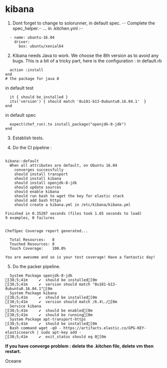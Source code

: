 # kibana

1. Dont forget to change to solorunner, in default spec.
⋅⋅⋅ Complete the spec_helper.⋅⋅
... in .kitchen.yml :⋅⋅

```platforms:
  - name: ubuntu-16.04
    driver:
      box: ubuntu/xenial64
```

2. Kibana needs Java to work. We choose the 8th version as to avoid any bugs.
This is a bit of a tricky part, here is the configuration :
in default.rb
```package "openjdk-8-jdk" do
  action :install
end
# the package for java 8
```
in default test
```describe package("openjdk-8-jdk") do
  it { should be_installed }
  its('version') { should match '8u181-b13-0ubuntu0.16.04.1'  }
end
```
in default spec
```it "should install openjdk-8-jdk" do
  expect(chef_run).to install_package("openjdk-8-jdk")
end
```

3. Establish tests.

4. Do the CI pipeline :
```+ chef exec rspec spec

kibana::default
  When all attributes are default, on Ubuntu 16.04
    converges successfully
    should install transport
    should install kibana
    should install openjdk-8-jdk
    should update sources
    should enable kibana
    should run bash to wget the key for elastic stack
    should add bash https
    should create a kibana.yml in /etc/kibana/kibana.yml

Finished in 0.35207 seconds (files took 1.65 seconds to load)
9 examples, 0 failures


ChefSpec Coverage report generated...

  Total Resources:   8
  Touched Resources: 8
  Touch Coverage:    100.0%

You are awesome and so is your test coverage! Have a fantastic day!
```

5. Do the packer pipeline.

```
  System Package openjdk-8-jdk
[38;5;41m     ✔  should be installed[0m
[38;5;41m     ✔  version should match "8u181-b13-0ubuntu0.16.04.1"[0m
  System Package kibana
[38;5;41m     ✔  should be installed[0m
[38;5;41m     ✔  version should match /6.4\./[0m
  Service kibana
[38;5;41m     ✔  should be enabled[0m
[38;5;41m     ✔  should be running[0m
  System Package apt-transport-https
[38;5;41m     ✔  should be installed[0m
  Bash command wget -qO - https://artifacts.elastic.co/GPG-KEY-elasticsearch | sudo apt-key add -
[38;5;41m     ✔  exit_status should eq 0[0m

```

**If you have converge problem : delete the .kitchen file, delete vm then restart.**

Oceane
